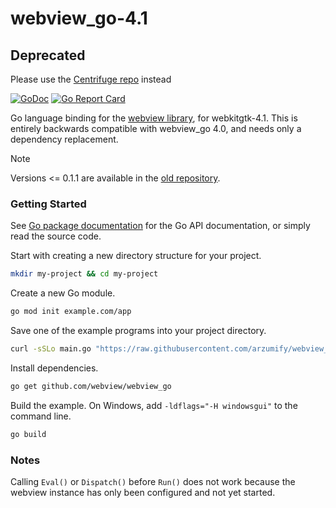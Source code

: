# webview_go-4.1

## Deprecated
Please use the [Centrifuge repo](centrifuge.hectabit.org/HectaBit/webview_go) instead

[![GoDoc](https://godoc.org/github.com/arzumify/webview_go-4.1?status.svg)](https://godoc.org/github.com/arzumify/webview_go-4.1)
[![Go Report Card](https://goreportcard.com/badge/github.com/arzumify/webview_go-4.1)](https://goreportcard.com/report/github.com/webview/webview_go)

Go language binding for the [webview library][webview], for webkitgtk-4.1.
This is entirely backwards compatible with webview_go 4.0, and needs only a dependency replacement.

> [!NOTE]
> Versions <= 0.1.1 are available in the [old repository][webview].

### Getting Started

See [Go package documentation][go-docs] for the Go API documentation, or simply read the source code.

Start with creating a new directory structure for your project.

```sh
mkdir my-project && cd my-project
```

Create a new Go module.

```sh
go mod init example.com/app
```

Save one of the example programs into your project directory.

```sh
curl -sSLo main.go "https://raw.githubusercontent.com/arzumify/webview_go-4.1/master/examples/basic/main.go"
```

Install dependencies.

```sh
go get github.com/webview/webview_go
```

Build the example. On Windows, add `-ldflags="-H windowsgui"` to the command line.

```sh
go build
```

### Notes

Calling `Eval()` or `Dispatch()` before `Run()` does not work because the webview instance has only been configured and not yet started.

[go-docs]: https://pkg.go.dev/github.com/arzumify/webview_go-4.1
[webview]: https://github.com/webview/webview
